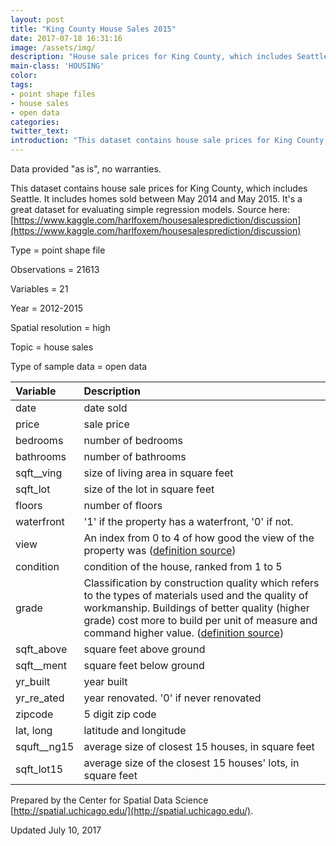```yaml
---
layout: post
title: "King County House Sales 2015"
date: 2017-07-18 16:31:16
image: /assets/img/
description: "House sale prices for King County, which includes Seattle."
main-class: 'HOUSING'
color:
tags:
- point shape files
- house sales
- open data
categories:
twitter_text:
introduction: "This dataset contains house sale prices for King County, which includes Seattle. It includes homes sold between May 2014 and May 2015."
---
```

<script>
  var map = L.map('map').setView([28.601151, 84.115914], 6);
  L.tileLayer('https://api.tiles.mapbox.com/v4/{id}/{z}/{x}/{y}.png?access_token=pk.eyJ1IjoibWFwYm94IiwiYSI6ImNpejY4NXVycTA2emYycXBndHRqcmZ3N3gifQ.rJcFIG214AriISLbB6B5aw', { <!--this is the URL for the KingCountyHouseSales2015 Geojson-->
		maxZoom: 18,
		attribution: 'Map data &copy; <a href="http://openstreetmap.org">OpenStreetMap</a> contributors, ' +
			'<a href="http://creativecommons.org/licenses/by-sa/2.0/">CC-BY-SA</a>, ' +
			'Imagery © <a href="http://mapbox.com">Mapbox</a>',
		id: 'mapbox.light'
	}).addTo(map);

  // load GeoJSON from an external file
  // load GeoJSON from an external file
  $.getJSON("../KingCountyHouseSales2015.geojson",function(data){
    // add GeoJSON layer to the map once the file is loaded
    L.geoJson(data).addTo(map);
  });

</script>

Data provided "as is", no warranties.

 This dataset contains house sale prices for King County, which includes Seattle. It includes homes sold between May 2014 and May 2015.
 It's a great dataset for evaluating simple regression models. Source here: [https://www.kaggle.com/harlfoxem/housesalesprediction/discussion](https://www.kaggle.com/harlfoxem/housesalesprediction/discussion)


 Type = point shape file

 Observations = 21613

 Variables = 21

 Year = 2012-2015

 Spatial resolution = high

 Topic = house sales

 Type of sample data = open data

|Variable|Description|
|:-------|:----------|
|date|date sold|
|price|sale price|
|bedrooms|number of bedrooms|
|bathrooms|number of bathrooms|
|sqft\_\_ving|size of living area in square feet|
|sqft\_lot|size of the lot in square feet|
|floors|number of floors|
|waterfront|'1' if the property has a waterfront, '0' if not.|
|view|An index from 0 to 4 of how good the view of the property was ([definition source](https://rstudio-pubs-static.s3.amazonaws.com/155304_cc51f448116744069664b35e7762999f.html))|
|condition|condition of the house, ranked from 1 to 5|
|grade|Classification by construction quality which refers to the types of materials used and the quality of workmanship. Buildings of better quality (higher grade) cost more to build per unit of measure and command higher value. ([definition source](http://info.kingcounty.gov/assessor/esales/Glossary.aspx?type=r))|
|sqft\_above|square feet above ground|
|sqft\_\_ment|square feet below ground|
|yr\_built|year built|
|yr\_re\_ated|year renovated. '0' if never renovated|
|zipcode|5 digit zip code|
|lat, long|latitude and longitude|
|squft\_\_ng15|average size of closest 15 houses, in square feet|
|sqft\_lot15|average size of the closest 15 houses' lots, in square feet|

Prepared by the Center for Spatial Data Science [http://spatial.uchicago.edu/](http://spatial.uchicago.edu/).

 Updated July 10, 2017
